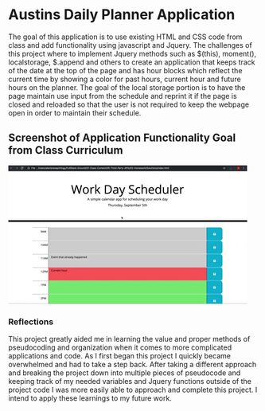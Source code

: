 # Austins Daily Planner Application

The goal of this application is to use existing HTML and CSS code from class and add functionality using javascript and Jquery.  The challenges of this project where to implement Jquery methods such as $(this), moment(), localstorage, $.append and others to create an application that keeps track of the date at the top of the page and has hour blocks which reflect the current time by showing a color for past hours, current hour and future hours on the planner.  The goal of the local storage portion is to have the page maintain use input from the schedule and reprint it if the page is closed and reloaded so that the user is not required to keep the webpage open in order to maintain their schedule.  


## Screenshot of Application Functionality Goal from Class Curriculum
![Screenshot of Application Functionality Goal from Class Curriculum](02-Challenge/Assets/05-third-party-apis-homework-demo.gif)

### Reflections 

This project greatly aided me in learning the value and proper methods of pseudocoding and organization when it comes to more complicated applications and code.  As I first began this project I quickly became overwhelmed and had to take a step back.  After taking a different approach and breaking the project down into multiple pieces of pseudocode and keeping track of my needed variables and Jquery functions outside of the project code I was more easily able to approach and complete this project.  I intend to apply these learnings to my future work.  
